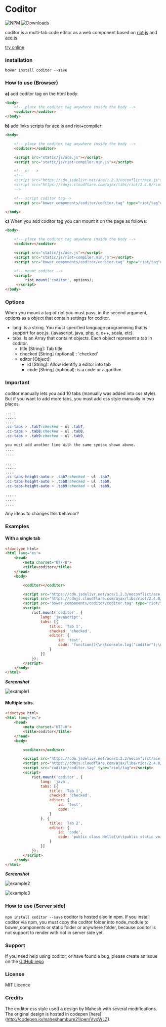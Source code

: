 # Coditor

[![NPM](https://img.shields.io/npm/v/hapi-routes-loader.svg)](https://www.npmjs.com/package/coditor)
[![Downloads](https://img.shields.io/npm/dm/hapi-routes-loader.svg)](http://npm-stat.com/charts.html?package=coditor)

coditor is a multi-tab code editor as a web component based on [riot.js](http://riotjs.com/) and [ace.js](https://ace.c9.io/#nav=about)

[try online](http://plnkr.co/edit/4rhHUTo2VQlzDaMIlAmu?p=preview)

### installation
`bower install coditor --save`

### How to use (Browser)

**a)** add coditor tag on the html body:

```html
<body>
    <!-- place the coditor tag anywhere inside the body -->
    <coditor></coditor>
</body>
```

**b)** add links scripts for ace.js and riot+compiler:

```html
<body>

    <!-- place the coditor tag anywhere inside the body -->
    <coditor></coditor>

    <script src="static/js/ace.js"></script>
    <script src="static/js/riot+compiler.min.js"></script>

    <!-- or -->
    <!--
    <script src="https://cdn.jsdelivr.net/ace/1.2.3/noconflict/ace.js"></script>
    <script src="https://cdnjs.cloudflare.com/ajax/libs/riot/2.4.0/riot+compiler.min.js"></script>
    -->

    <!-- script coditor tag-->
    <script src="bower_components/coditor/coditor.tag" type="riot/tag"></script>

</body>
```

**c)**  When you add coditor tag you can mount it on the page as follows:

```html
<body>

    <!-- place the coditor tag anywhere inside the body -->
    <coditor></coditor>

    <script src="static/js/ace.js"></script>
    <script src="static/js/riot+compiler.min.js"></script>
    <script src="bower_components/coditor/coditor.tag" type="riot/tag"></script>

    <!-- mount coditor -->
    <script>
         riot.mount('coditor', options);
     </script>
</body>
```

### Options

When you mount a tag of riot you must pass, in the second argument, options as a object that contain settings for coditor.

 - lang: Is a string. You must specified language programming that is support for ace.js. (javascript, java, php, c, c++, scala, etc).
 - tabs: Is an Array that containt objects. Each object represent a tab in coditor.
      - title [String]:  Tab title
      - checked [String] (optional) : 'checked'
      - editor [Object]:
	      - id [String]: Allow identify a editor into tab
	      - code [String] (optional): is a code or algorithm.

### Important

coditor manually  lets you add 10 tabs (manually was added into css style). But if you want to add more tabs, you must add css style manually in two places.
```css
.....
.....
....
.cc-tabs > .tab7:checked ~ ul .tab7,
.cc-tabs > .tab8:checked ~ ul .tab8,
.cc-tabs > .tab9:checked ~ ul .tab9,

you must add another line With the same syntax shown above.
....
....
```

```css
.....
.....
....
.cc-tabs-height-auto > .tab7:checked ~ ul .tab7,
.cc-tabs-height-auto > .tab8:checked ~ ul .tab8,
.cc-tabs-height-auto > .tab9:checked ~ ul .tab9,

.....
.....
....
```

Any ideas to changes this behavior?

### Examples

#### With a single tab

```html
<!doctype html>
<html lang="es">
    <head>
        <meta charset="UTF-8">
        <title>coditor</title>
    </head>
    <body>

        <coditor></coditor>

        <script src="https://cdn.jsdelivr.net/ace/1.2.3/noconflict/ace.js"></script>
        <script src="https://cdnjs.cloudflare.com/ajax/libs/riot/2.4.0/riot+compiler.min.js"></script>
        <script src="bower_components/coditor/coditor.tag" type="riot/tag"></script>
        <script>
            riot.mount('coditor', {
                lang: 'javascript',
                tabs: [{
                    title: 'Tab 1',
                    checked: 'checked',
                    editor: {
                        id: 'test',
                        code: 'function(){\n\tconsole.log("coditor");\n}'
                    }
                }]
            });
        </script>
    </body>
</html>

```
**_Screenshot_**

![example1](https://raw.githubusercontent.com/davidenq/coditor/master/img/coditor1.png)

#### Multiple tabs.

```html
<!doctype html>
<html lang="es">
    <head>
        <meta charset="UTF-8">
        <title>coditor</title>
    </head>
    <body>

        <coditor></coditor>

        <script src="https://cdn.jsdelivr.net/ace/1.2.3/noconflict/ace.js"></script>
        <script src="https://cdnjs.cloudflare.com/ajax/libs/riot/2.4.0/riot+compiler.min.js"></script>
        <script src="coditor/coditor.tag" type="riot/tag"></script>
        <script>
            riot.mount('coditor', {
                lang: 'java',
                tabs: [{
                    title: 'Tab 1',
                    checked: 'checked',
                    editor: {
                        id: 'test',
                        code: ''
                    }
                }, {
                    title: 'Tab 2',
                    editor: {
                        id: 'code',
                        code: 'public class Hello{\n\tpublic static void main(String[] args) {\n\t\tSystem.out.println("coditor")\n\t} \n}'
                    }
                }]
            });
        </script>
    </body>
</html>

```
**_Screenshot_**

![example2](https://raw.githubusercontent.com/davidenq/coditor/master/img/coditor2.png)

![example3](https://raw.githubusercontent.com/davidenq/coditor/master/img/coditor3.png)

### How to use (Server side)

```npm install coditor --save```
coditor is hosted also in npm. If you install coditor via npm, you must copy the coditor folder into node_module to bower_components or static folder or anywhere folder, because coditor is not support to render with riot in server side yet.

### Support

If you need help using coditor, or have found a bug, please create an issue on the [GitHub repo](https://github.com/davidenq/coditor/issues)
### License

MIT Licence


### Credits

The coditor css style used a design by Mahesh with several modifications. The original design is hosted in codepen [here] (http://codepen.io/maheshambure21/pen/VvxWLZ).
